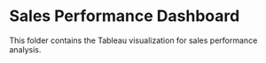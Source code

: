 # Sales Performance Dashboard
This folder contains the Tableau visualization for sales performance analysis.
